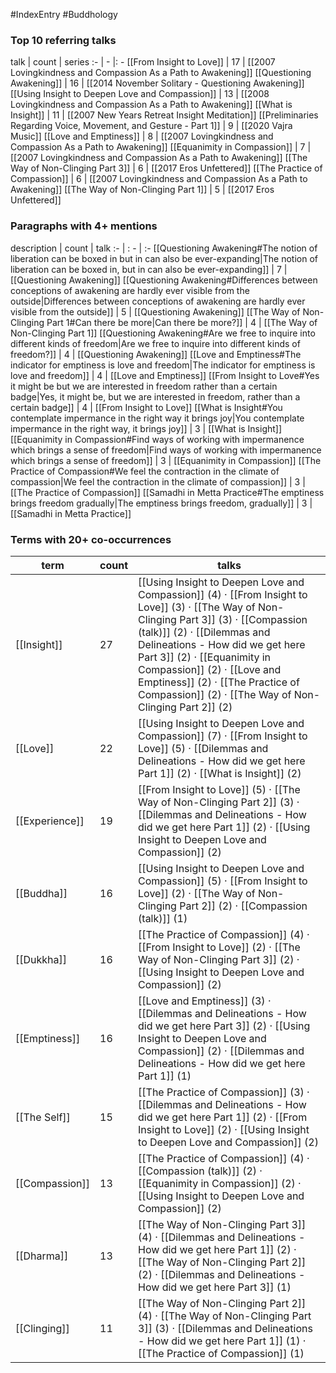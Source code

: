#IndexEntry #Buddhology

### Top 10 referring talks
talk | count | series
:- | - |: -
[[From Insight to Love]] | 17 | [[2007 Lovingkindness and Compassion As a Path to Awakening]]
[[Questioning Awakening]] | 16 | [[2014 November Solitary - Questioning Awakening]]
[[Using Insight to Deepen Love and Compassion]] | 13 | [[2008 Lovingkindness and Compassion As a Path to Awakening]]
[[What is Insight]] | 11 | [[2007 New Years Retreat Insight Meditation]]
[[Preliminaries Regarding Voice, Movement, and Gesture - Part 1]] | 9 | [[2020 Vajra Music]]
[[Love and Emptiness]] | 8 | [[2007 Lovingkindness and Compassion As a Path to Awakening]]
[[Equanimity in Compassion]] | 7 | [[2007 Lovingkindness and Compassion As a Path to Awakening]]
[[The Way of Non-Clinging Part 3]] | 6 | [[2017 Eros Unfettered]]
[[The Practice of Compassion]] | 6 | [[2007 Lovingkindness and Compassion As a Path to Awakening]]
[[The Way of Non-Clinging Part 1]] | 5 | [[2017 Eros Unfettered]]

### Paragraphs with 4+ mentions
description | count | talk
:- | : - | :-
[[Questioning Awakening#The notion of liberation can be boxed in but in can also be ever-expanding\|The notion of liberation can be boxed in, but in can also be ever-expanding]] | 7 | [[Questioning Awakening]]
[[Questioning Awakening#Differences between conceptions of awakening are hardly ever visible from the outside\|Differences between conceptions of awakening are hardly ever visible from the outside]] | 5 | [[Questioning Awakening]]
[[The Way of Non-Clinging Part 1#Can there be more\|Can there be more?]] | 4 | [[The Way of Non-Clinging Part 1]]
[[Questioning Awakening#Are we free to inquire into different kinds of freedom\|Are we free to inquire into different kinds of freedom?]] | 4 | [[Questioning Awakening]]
[[Love and Emptiness#The indicator for emptiness is love and freedom\|The indicator for emptiness is love and freedom]] | 4 | [[Love and Emptiness]]
[[From Insight to Love#Yes it might be but we are interested in freedom rather than a certain badge\|Yes, it might be, but we are interested in freedom, rather than a certain badge]] | 4 | [[From Insight to Love]]
[[What is Insight#You contemplate impermance in the right way it brings joy\|You contemplate impermance in the right way, it brings joy]] | 3 | [[What is Insight]]
[[Equanimity in Compassion#Find ways of working with impermanence which brings a sense of freedom\|Find ways of working with impermanence which brings a sense of freedom]] | 3 | [[Equanimity in Compassion]]
[[The Practice of Compassion#We feel the contraction in the climate of compassion\|We feel the contraction in the climate of compassion]] | 3 | [[The Practice of Compassion]]
[[Samadhi in Metta Practice#The emptiness brings freedom gradually\|The emptiness brings freedom, gradually]] | 3 | [[Samadhi in Metta Practice]]

### Terms with 20+ co-occurrences
term | count | talks
-|-|-
[[Insight]] | 27 | <span class="counts">[[Using Insight to Deepen Love and Compassion]] (4) · [[From Insight to Love]] (3) · [[The Way of Non-Clinging Part 3]] (3) · [[Compassion (talk)]] (2) · [[Dilemmas and Delineations - How did we get here Part 3]] (2) · [[Equanimity in Compassion]] (2) · [[Love and Emptiness]] (2) · [[The Practice of Compassion]] (2) · [[The Way of Non-Clinging Part 2]] (2)</span> 
[[Love]] | 22 | <span class="counts">[[Using Insight to Deepen Love and Compassion]] (7) · [[From Insight to Love]] (5) · [[Dilemmas and Delineations - How did we get here Part 1]] (2) · [[What is Insight]] (2)</span> 
[[Experience]] | 19 | <span class="counts">[[From Insight to Love]] (5) · [[The Way of Non-Clinging Part 2]] (3) · [[Dilemmas and Delineations - How did we get here Part 1]] (2) · [[Using Insight to Deepen Love and Compassion]] (2)</span> 
[[Buddha]] | 16 | <span class="counts">[[Using Insight to Deepen Love and Compassion]] (5) · [[From Insight to Love]] (2) · [[The Way of Non-Clinging Part 2]] (2) · [[Compassion (talk)]] (1)</span> 
[[Dukkha]] | 16 | <span class="counts">[[The Practice of Compassion]] (4) · [[From Insight to Love]] (2) · [[The Way of Non-Clinging Part 3]] (2) · [[Using Insight to Deepen Love and Compassion]] (2)</span> 
[[Emptiness]] | 16 | <span class="counts">[[Love and Emptiness]] (3) · [[Dilemmas and Delineations - How did we get here Part 3]] (2) · [[Using Insight to Deepen Love and Compassion]] (2) · [[Dilemmas and Delineations - How did we get here Part 1]] (1)</span> 
[[The Self]] | 15 | <span class="counts">[[The Practice of Compassion]] (3) · [[Dilemmas and Delineations - How did we get here Part 1]] (2) · [[From Insight to Love]] (2) · [[Using Insight to Deepen Love and Compassion]] (2)</span> 
[[Compassion]] | 13 | <span class="counts">[[The Practice of Compassion]] (4) · [[Compassion (talk)]] (2) · [[Equanimity in Compassion]] (2) · [[Using Insight to Deepen Love and Compassion]] (2)</span> 
[[Dharma]] | 13 | <span class="counts">[[The Way of Non-Clinging Part 3]] (4) · [[Dilemmas and Delineations - How did we get here Part 1]] (2) · [[The Way of Non-Clinging Part 2]] (2) · [[Dilemmas and Delineations - How did we get here Part 3]] (1)</span> 
[[Clinging]] | 11 | <span class="counts">[[The Way of Non-Clinging Part 2]] (4) · [[The Way of Non-Clinging Part 3]] (3) · [[Dilemmas and Delineations - How did we get here Part 1]] (1) · [[The Practice of Compassion]] (1)</span> 

